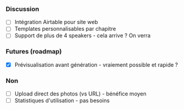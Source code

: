### Discussion
- [ ] Intégration Airtable pour site web
- [ ] Templates personnalisables par chapitre
- [ ] Support de plus de 4 speakers - cela arrive ? On verra

### Futures (roadmap)
- [X] Prévisualisation avant génération - vraiement possible et rapide ? 

### Non
- [ ] Upload direct des photos (vs URL) - bénéfice moyen
- [ ] Statistiques d'utilisation - pas besoins

